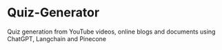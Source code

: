 # Quiz-Generator
Quiz generation from YouTube videos, online blogs and documents using ChatGPT, Langchain and Pinecone
